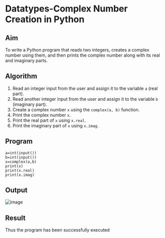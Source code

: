 #  Datatypes-Complex Number Creation in Python

##  Aim
To write a Python program that reads two integers, creates a complex number using them, and then prints the complex number along with its real and imaginary parts.

##  Algorithm
1. Read an integer input from the user and assign it to the variable `a` (real part).
2. Read another integer input from the user and assign it to the variable `b` (imaginary part).
3. Create a complex number `x` using the `complex(a, b)` function.
4. Print the complex number `x`.
5. Print the real part of `x` using `x.real`.
6. Print the imaginary part of `x` using `x.imag`.

##  Program
~~~
a=int(input()) 
b=int(input()) 
x=complex(a,b) 
print(x) 
print(x.real) 
print(x.imag)
~~~

## Output
![image](https://github.com/user-attachments/assets/e4255b78-6971-4bf6-af13-63afded805cf)

## Result
Thus the program has been successfully executed 
